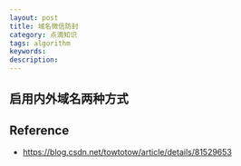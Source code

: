 ```yaml
---
layout: post
title: 域名微信防封
category: 点滴知识
tags: algorithm
keywords: 
description: 
---
```


## 启用内外域名两种方式

## Reference

* <https://blog.csdn.net/towtotow/article/details/81529653>

